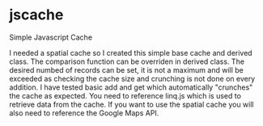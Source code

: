 # jscache
Simple Javascript Cache

I needed a spatial cache so I created this simple base cache and derived class.
The comparison function can be overriden in derived class.
The desired numbed of records can be set, it is not a maximum and will be exceeded as checking the cache size and crunching is not done on every addition.
I have tested basic add and get which automatically "crunches" the cache as expected.
You need to reference linq.js which is used to retrieve data from the cache.
If you want to use the spatial cache you will also need to reference the Google Maps API.

